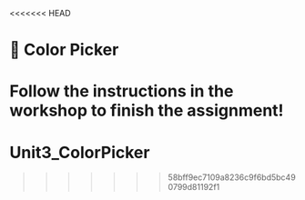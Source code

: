<<<<<<< HEAD
# 🎨 Color Picker

Follow the instructions in the workshop to finish the assignment!
=======
# Unit3_ColorPicker
>>>>>>> 58bff9ec7109a8236c9f6bd5bc490799d81192f1
